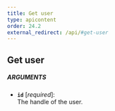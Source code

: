 ```yaml
---
title: Get user
type: apicontent
order: 24.2
external_redirect: /api/#get-user
---
```


## Get user
##### ARGUMENTS
* **`id`** [*required*]:  
    The handle of the user.

